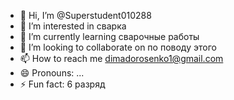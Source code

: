 - 👋 Hi, I’m @Superstudent010288
- 👀 I’m interested in сварка
- 🌱 I’m currently learning сварочные работы
- 💞️ I’m looking to collaborate on по поводу этого
- 📫 How to reach me dimadorosenko1@gmail.com
- 😄 Pronouns: ...
- ⚡ Fun fact: 6 разряд

<!---
Superstudent010288/Superstudent010288 is a ✨ special ✨ repository because its `README.md` (this file) appears on your GitHub profile.
You can click the Preview link to take a look at your changes.
--->
